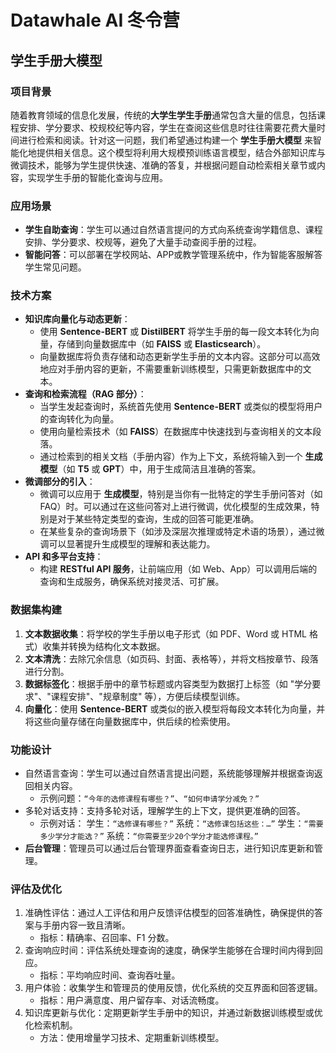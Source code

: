 # Datawhale AI 冬令营

## 学生手册大模型

### **项目背景**

随着教育领域的信息化发展，传统的**大学生学生手册**通常包含大量的信息，包括课程安排、学分要求、校规校纪等内容，学生在查阅这些信息时往往需要花费大量时间进行检索和阅读。针对这一问题，我们希望通过构建一个 **学生手册大模型** 来智能化地提供相关信息。这个模型将利用大规模预训练语言模型，结合外部知识库与微调技术，能够为学生提供快速、准确的答复，并根据问题自动检索相关章节或内容，实现学生手册的智能化查询与应用。

### **应用场景**

- **学生自助查询**：学生可以通过自然语言提问的方式向系统查询学籍信息、课程安排、学分要求、校规等，避免了大量手动查阅手册的过程。
- **智能问答**：可以部署在学校网站、APP或教学管理系统中，作为智能客服解答学生常见问题。

### **技术方案**

- **知识库向量化与动态更新**：
  - 使用 **Sentence-BERT** 或 **DistilBERT** 将学生手册的每一段文本转化为向量，存储到向量数据库中（如 **FAISS** 或 **Elasticsearch**）。
  - 向量数据库将负责存储和动态更新学生手册的文本内容。这部分可以高效地应对手册内容的更新，不需要重新训练模型，只需更新数据库中的文本。
- **查询和检索流程（RAG 部分）**：
  - 当学生发起查询时，系统首先使用 **Sentence-BERT** 或类似的模型将用户的查询转化为向量。
  - 使用向量检索技术（如 **FAISS**）在数据库中快速找到与查询相关的文本段落。
  - 通过检索到的相关文档（手册内容）作为上下文，系统将输入到一个 **生成模型**（如 **T5** 或 **GPT**）中，用于生成简洁且准确的答案。
- **微调部分的引入**：
  - 微调可以应用于 **生成模型**，特别是当你有一批特定的学生手册问答对（如 FAQ）时。可以通过在这些问答对上进行微调，优化模型的生成效果，特别是对于某些特定类型的查询，生成的回答可能更准确。
  - 在某些复杂的查询场景下（如涉及深层次推理或特定术语的场景），通过微调可以显著提升生成模型的理解和表达能力。
- **API 和多平台支持**：
  - 构建 **RESTful API 服务**，让前端应用（如 Web、App）可以调用后端的查询和生成服务，确保系统对接灵活、可扩展。

### **数据集构建**

1. **文本数据收集**：将学校的学生手册以电子形式（如 PDF、Word 或 HTML 格式）收集并转换为结构化文本数据。
2. **文本清洗**：去除冗余信息（如页码、封面、表格等），并将文档按章节、段落进行分割。
3. **数据标签化**：根据手册中的章节标题或内容类型为数据打上标签（如 "学分要求"、"课程安排"、"规章制度" 等），方便后续模型训练。
4. **向量化**：使用 **Sentence-BERT** 或类似的嵌入模型将每段文本转化为向量，并将这些向量存储在向量数据库中，供后续的检索使用。

### **功能设计**

- 自然语言查询：学生可以通过自然语言提出问题，系统能够理解并根据查询返回相关内容。
  - 示例问题：`“今年的选修课程有哪些？”`、`“如何申请学分减免？”`
- 多轮对话支持：支持多轮对话，理解学生的上下文，提供更准确的回答。
  - 示例对话：
    学生：`“选修课有哪些？”`
    系统：`“选修课包括这些：…”`
    学生：`“需要多少学分才能选？”`
    系统：`“你需要至少20个学分才能选修课程。”`
- **后台管理**：管理员可以通过后台管理界面查看查询日志，进行知识库更新和管理。

### **评估及优化**

1. 准确性评估：通过人工评估和用户反馈评估模型的回答准确性，确保提供的答案与手册内容一致且清晰。
   - 指标：精确率、召回率、F1 分数。
2. 查询响应时间：评估系统处理查询的速度，确保学生能够在合理时间内得到回应。
   - 指标：平均响应时间、查询吞吐量。
3. 用户体验：收集学生和管理员的使用反馈，优化系统的交互界面和回答逻辑。
   - 指标：用户满意度、用户留存率、对话流畅度。
4. 知识库更新与优化：定期更新学生手册中的知识，并通过新数据训练模型或优化检索机制。
   - 方法：使用增量学习技术、定期重新训练模型。